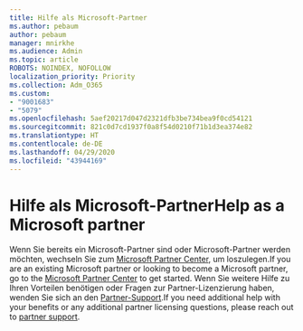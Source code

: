 ```yaml
---
title: Hilfe als Microsoft-Partner
ms.author: pebaum
author: pebaum
manager: mnirkhe
ms.audience: Admin
ms.topic: article
ROBOTS: NOINDEX, NOFOLLOW
localization_priority: Priority
ms.collection: Adm_O365
ms.custom:
- "9001683"
- "5079"
ms.openlocfilehash: 5aef20217d047d2321dfb3be734bea9f0cd54121
ms.sourcegitcommit: 821c0d7cd1937f0a8f54d0210f71b1d3ea374e82
ms.translationtype: HT
ms.contentlocale: de-DE
ms.lasthandoff: 04/29/2020
ms.locfileid: "43944169"
---
```

# <a name="help-as-a-microsoft-partner"></a><span data-ttu-id="cd78d-102">Hilfe als Microsoft-Partner</span><span class="sxs-lookup"><span data-stu-id="cd78d-102">Help as a Microsoft partner</span></span>

<span data-ttu-id="cd78d-103">Wenn Sie bereits ein Microsoft-Partner sind oder Microsoft-Partner werden möchten, wechseln Sie zum [Microsoft Partner Center](https://support.microsoft.com/help/4499930/partner-center-overview), um loszulegen.</span><span class="sxs-lookup"><span data-stu-id="cd78d-103">If you are an existing Microsoft partner or looking to become a Microsoft partner, go to the [Microsoft Partner Center](https://support.microsoft.com/help/4499930/partner-center-overview) to get started.</span></span> <span data-ttu-id="cd78d-104">Wenn Sie weitere Hilfe zu Ihren Vorteilen benötigen oder Fragen zur Partner-Lizenzierung haben, wenden Sie sich an den [Partner-Support](https://aka.ms/partnersupport).</span><span class="sxs-lookup"><span data-stu-id="cd78d-104">If you need additional help with your benefits or any additional partner licensing questions, please reach out to [partner support](https://aka.ms/partnersupport).</span></span>
